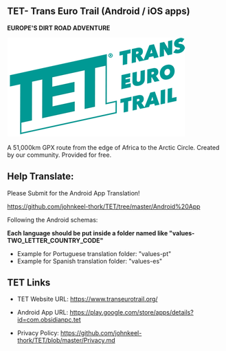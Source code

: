 ## TET- Trans Euro Trail (Android / iOS apps)

**EUROPE'S DIRT ROAD ADVENTURE**

![TET LOGO](TETLogo.png)

A 51,000km GPX route from the edge of Africa to the Arctic Circle.
Created by our community.
Provided for free.




## Help Translate:

Please Submit for the Android App Translation!

https://github.com/johnkeel-thork/TET/tree/master/Android%20App


Following the Android schemas:

**Each language should be put inside a folder named like "values-TWO_LETTER_COUNTRY_CODE"**

- Example for Portuguese translation folder: "values-pt"
- Example for Spanish translation folder: "values-es"




## TET Links
* TET Website URL:
https://www.transeurotrail.org/


* Android App URL:
https://play.google.com/store/apps/details?id=com.obsidianpc.tet

    
* Privacy Policy:
https://github.com/johnkeel-thork/TET/blob/master/Privacy.md
